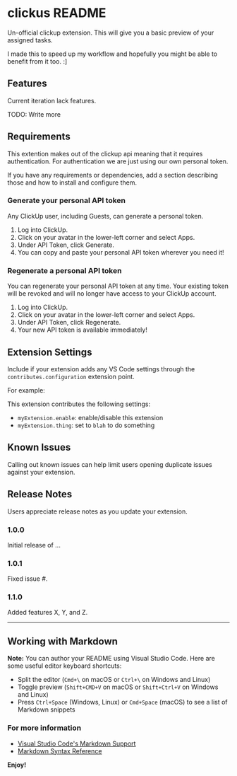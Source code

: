
# clickus README

Un-official clickup extension. This will give you a basic preview of your assigned tasks.

I made this to speed up my workflow and hopefully you might be able to benefit from it too. :]

## Features

Current iteration lack features.

TODO: Write more

## Requirements

This extention makes out of the clickup api meaning that it requires authentication. For authentication we are just using our own personal token.

If you have any requirements or dependencies, add a section describing those and how to install and configure them.

### Generate your personal API token

Any ClickUp user, including Guests, can generate a personal token.

1. Log into ClickUp.
2. Click on your avatar in the lower-left corner and select Apps.
3. Under API Token, click Generate.
4. You can copy and paste your personal API token wherever you need it!

### Regenerate a personal API token

You can regenerate your personal API token at any time. Your existing token will be revoked and will no longer have access to your ClickUp account.

1. Log into ClickUp.
2. Click on your avatar in the lower-left corner and select Apps.
3. Under API Token, click Regenerate.
4. Your new API token is available immediately!


## Extension Settings

Include if your extension adds any VS Code settings through the `contributes.configuration` extension point.

For example:

This extension contributes the following settings:

* `myExtension.enable`: enable/disable this extension
* `myExtension.thing`: set to `blah` to do something

## Known Issues

Calling out known issues can help limit users opening duplicate issues against your extension.

## Release Notes

Users appreciate release notes as you update your extension.

### 1.0.0

Initial release of ...

### 1.0.1

Fixed issue #.

### 1.1.0

Added features X, Y, and Z.

-----------------------------------------------------------------------------------------------------------

## Working with Markdown

**Note:** You can author your README using Visual Studio Code.  Here are some useful editor keyboard shortcuts:

* Split the editor (`Cmd+\` on macOS or `Ctrl+\` on Windows and Linux)
* Toggle preview (`Shift+CMD+V` on macOS or `Shift+Ctrl+V` on Windows and Linux)
* Press `Ctrl+Space` (Windows, Linux) or `Cmd+Space` (macOS) to see a list of Markdown snippets

### For more information

* [Visual Studio Code's Markdown Support](http://code.visualstudio.com/docs/languages/markdown)
* [Markdown Syntax Reference](https://help.github.com/articles/markdown-basics/)

**Enjoy!**

